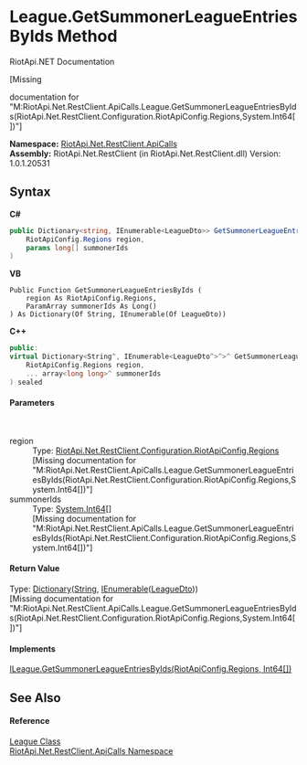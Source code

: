 # League.GetSummonerLeagueEntriesByIds Method 
RiotApi.NET Documentation 

\[Missing <summary> documentation for "M:RiotApi.Net.RestClient.ApiCalls.League.GetSummonerLeagueEntriesByIds(RiotApi.Net.RestClient.Configuration.RiotApiConfig.Regions,System.Int64[])"\]

**Namespace:**&nbsp;<a href="ce503962-9d76-4097-585e-86aa8997f5c3">RiotApi.Net.RestClient.ApiCalls</a><br />**Assembly:**&nbsp;RiotApi.Net.RestClient (in RiotApi.Net.RestClient.dll) Version: 1.0.1.20531

## Syntax

**C#**<br />
``` C#
public Dictionary<string, IEnumerable<LeagueDto>> GetSummonerLeagueEntriesByIds(
	RiotApiConfig.Regions region,
	params long[] summonerIds
)
```

**VB**<br />
``` VB
Public Function GetSummonerLeagueEntriesByIds ( 
	region As RiotApiConfig.Regions,
	ParamArray summonerIds As Long()
) As Dictionary(Of String, IEnumerable(Of LeagueDto))
```

**C++**<br />
``` C++
public:
virtual Dictionary<String^, IEnumerable<LeagueDto^>^>^ GetSummonerLeagueEntriesByIds(
	RiotApiConfig.Regions region, 
	... array<long long>^ summonerIds
) sealed
```


#### Parameters
&nbsp;<dl><dt>region</dt><dd>Type: <a href="4d977124-7072-aed6-d4c3-44de17e37ee2">RiotApi.Net.RestClient.Configuration.RiotApiConfig.Regions</a><br />\[Missing <param name="region"/> documentation for "M:RiotApi.Net.RestClient.ApiCalls.League.GetSummonerLeagueEntriesByIds(RiotApi.Net.RestClient.Configuration.RiotApiConfig.Regions,System.Int64[])"\]</dd><dt>summonerIds</dt><dd>Type: <a href="http://msdn2.microsoft.com/en-us/library/6yy583ek" target="_blank">System.Int64</a>[]<br />\[Missing <param name="summonerIds"/> documentation for "M:RiotApi.Net.RestClient.ApiCalls.League.GetSummonerLeagueEntriesByIds(RiotApi.Net.RestClient.Configuration.RiotApiConfig.Regions,System.Int64[])"\]</dd></dl>

#### Return Value
Type: <a href="http://msdn2.microsoft.com/en-us/library/xfhwa508" target="_blank">Dictionary</a>(<a href="http://msdn2.microsoft.com/en-us/library/s1wwdcbf" target="_blank">String</a>, <a href="http://msdn2.microsoft.com/en-us/library/9eekhta0" target="_blank">IEnumerable</a>(<a href="80ad95ef-2195-5efa-0497-14d42aa093ee">LeagueDto</a>))<br />\[Missing <returns> documentation for "M:RiotApi.Net.RestClient.ApiCalls.League.GetSummonerLeagueEntriesByIds(RiotApi.Net.RestClient.Configuration.RiotApiConfig.Regions,System.Int64[])"\]

#### Implements
<a href="93e4105d-0c33-1baf-c7d5-523c1b512e47">ILeague.GetSummonerLeagueEntriesByIds(RiotApiConfig.Regions, Int64[])</a><br />

## See Also


#### Reference
<a href="1791eaf8-1966-7c68-d613-842281663af6">League Class</a><br /><a href="ce503962-9d76-4097-585e-86aa8997f5c3">RiotApi.Net.RestClient.ApiCalls Namespace</a><br />